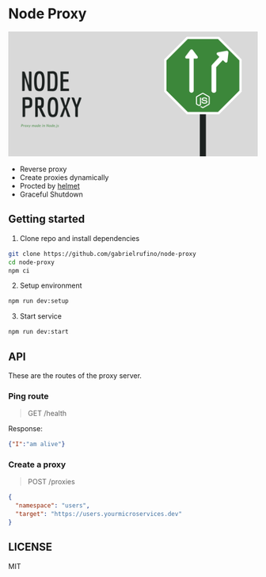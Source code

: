# Node Proxy

![Banner](./assets/banner.png)

* Reverse proxy
* Create proxies dynamically
* Procted by [helmet](https://helmetjs.github.io/)
* Graceful Shutdown

## Getting started

1. Clone repo and install dependencies

```bash
git clone https://github.com/gabrielrufino/node-proxy
cd node-proxy
npm ci
```

2. Setup environment

```bash
npm run dev:setup
```

3. Start service

```bash
npm run dev:start
```

## API

These are the routes of the proxy server.

### Ping route

> GET /health

Response:

```json
{"I":"am alive"}
```

### Create a proxy

> POST /proxies

```json
{
  "namespace": "users",
  "target": "https://users.yourmicroservices.dev"
}
```

## LICENSE

MIT
